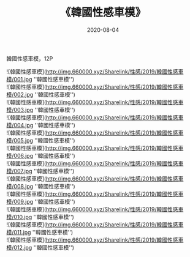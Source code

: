 ﻿---
layout: post
title:  《韓國性感車模》
date:   2020-08-04
img: http://img.660000.xyz/Sharelink/性感/2019/韓國性感車模/000.jpg
categories: [美女, 性感, 泳衣]
---

韓國性感車模，12P

![韓國性感車模](http://img.660000.xyz/Sharelink/性感/2019/韓國性感車模/001.jpg ''韓國性感車模'') <br>
![韓國性感車模](http://img.660000.xyz/Sharelink/性感/2019/韓國性感車模/002.jpg ''韓國性感車模'') <br>
![韓國性感車模](http://img.660000.xyz/Sharelink/性感/2019/韓國性感車模/003.jpg ''韓國性感車模'') <br>
![韓國性感車模](http://img.660000.xyz/Sharelink/性感/2019/韓國性感車模/004.jpg ''韓國性感車模'') <br>
![韓國性感車模](http://img.660000.xyz/Sharelink/性感/2019/韓國性感車模/005.jpg ''韓國性感車模'') <br>
![韓國性感車模](http://img.660000.xyz/Sharelink/性感/2019/韓國性感車模/006.jpg ''韓國性感車模'') <br>
![韓國性感車模](http://img.660000.xyz/Sharelink/性感/2019/韓國性感車模/007.jpg ''韓國性感車模'') <br>
![韓國性感車模](http://img.660000.xyz/Sharelink/性感/2019/韓國性感車模/008.jpg ''韓國性感車模'') <br>
![韓國性感車模](http://img.660000.xyz/Sharelink/性感/2019/韓國性感車模/009.jpg ''韓國性感車模'') <br>
![韓國性感車模](http://img.660000.xyz/Sharelink/性感/2019/韓國性感車模/010.jpg ''韓國性感車模'') <br>
![韓國性感車模](http://img.660000.xyz/Sharelink/性感/2019/韓國性感車模/011.jpg ''韓國性感車模'') <br>
![韓國性感車模](http://img.660000.xyz/Sharelink/性感/2019/韓國性感車模/012.jpg ''韓國性感車模'') <br>
